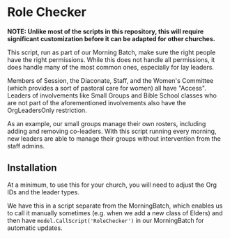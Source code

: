 # Role Checker

**NOTE: Unlike most of the scripts in this repository, this will require significant customization before it can be 
adapted for other churches.**

This script, run as part of our Morning Batch, make sure the right people have the right permissions. While this does 
not handle all permissions, it does handle many of the most common ones, especially for lay leaders.  

Members of Session, the Diaconate, Staff, and the Women's Committee (which provides a sort of pastoral care for women) 
all have "Access".  Leaders of involvements like Small Groups and Bible School classes who are not part of the 
aforementioned involvements also have the OrgLeadersOnly restriction. 

As an example, our small groups manage their own rosters, including adding and removing co-leaders.  With this script 
running every morning, new leaders are able to manage their groups without intervention from the staff admins.

## Installation

At a minimum, to use this for your church, you will need to adjust the Org IDs and the leader types. 

We have this in a script separate from the MorningBatch, which enables us to call it manually sometimes (e.g. when we 
add a new class of Elders) and then have `model.CallScript('RoleChecker')` in our MorningBatch for automatic updates.
